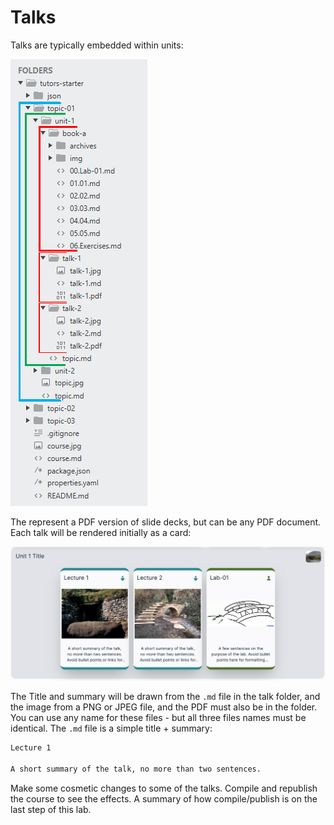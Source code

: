 # Talks

Talks are typically embedded within units:

![Labs and Talks](img/f4.png)

The represent a PDF version of slide decks, but can be any PDF document. Each talk will be rendered initially as a card:

![](img/06x.png)

The Title and summary will be drawn from the `.md` file in the talk folder, and the image from a PNG or JPEG file, and the PDF must also be in the folder. You can use any name for these files - but all three files names must be identical. The `.md` file is a simple title + summary:

~~~md
Lecture 1

A short summary of the talk, no more than two sentences. 
~~~

Make some cosmetic changes to some of the talks. Compile and republish the course to see the effects. A summary of how compile/publish is on the last step of this lab.
